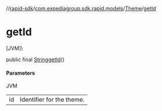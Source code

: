 //[rapid-sdk](../../../index.md)/[com.expediagroup.sdk.rapid.models](../index.md)/[Theme](index.md)/[getId](get-id.md)

# getId

[JVM]\

public final [String](https://docs.oracle.com/javase/8/docs/api/java/lang/String.html)[getId](get-id.md)()

#### Parameters

JVM

| | |
|---|---|
| id | Identifier for the theme. |
